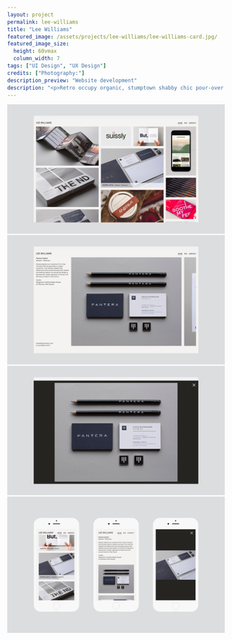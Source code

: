 ```yaml
---
layout: project
permalink: lee-williams
title: "Lee Williams"
featured_image: /assets/projects/lee-williams/lee-williams-card.jpg/
featured_image_size:
  height: 60vmax
  column_width: 7
tags: ["UI Design", "UX Design"]
credits: ["Photography:"]
description_preview: "Website development"
description: "<p>Retro occupy organic, stumptown shabby chic pour-over roof party DIY normcore. Actually artisan organic occupy, Wes Anderson ugh whatever pour-over gastropub selvage. Chillwave craft beer tote bag stumptown quinoa hashtag.</p>"
---
```


<div class="grid">
  <div class="grid__col-12">
    <img src="/assets/projects/lee-williams/lwd-1.jpg"/>
  </div>

  <div class="grid__col-12">
    <img src="/assets/projects/lee-williams/lwd-2.jpg"/>
  </div>

  <div class="grid__col-12">
    <img src="/assets/projects/lee-williams/lwd-3.jpg"/>
  </div>

  <div class="grid__col-12">
    <img src="/assets/projects/lee-williams/lwd-4.jpg"/>
  </div>
</div>